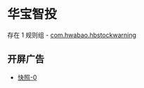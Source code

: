 # 华宝智投

存在 1 规则组 - [com.hwabao.hbstockwarning](/src/apps/com.hwabao.hbstockwarning.ts)

## 开屏广告

- [快照-0](https://i.gkd.li/import/13705367)
